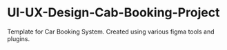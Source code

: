 # UI-UX-Design-Cab-Booking-Project
Template for Car Booking System. Created using various figma tools and plugins.
